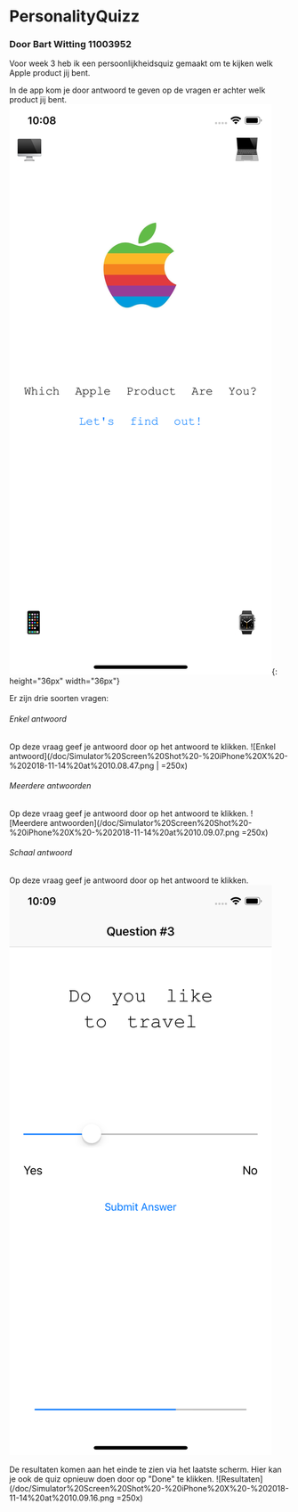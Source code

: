 # PersonalityQuizz
### Door Bart Witting 11003952
Voor week 3 heb ik een persoonlijkheidsquiz gemaakt om te kijken welk Apple product jij bent.

In de app kom je door antwoord te geven op de vragen er achter welk product jij bent.
![Intro](/doc/Simulator%20Screen%20Shot%20-%20iPhone%20X%20-%202018-11-14%20at%2010.08.43.png){: height="36px" width="36px"}

Er zijn drie soorten vragen:

###### Enkel antwoord
Op deze vraag geef je antwoord door op het antwoord te klikken.
![Enkel antwoord](/doc/Simulator%20Screen%20Shot%20-%20iPhone%20X%20-%202018-11-14%20at%2010.08.47.png | =250x)

###### Meerdere antwoorden
Op deze vraag geef je antwoord door op het antwoord te klikken.
![Meerdere antwoorden](/doc/Simulator%20Screen%20Shot%20-%20iPhone%20X%20-%202018-11-14%20at%2010.09.07.png  =250x)

###### Schaal antwoord
Op deze vraag geef je antwoord door op het antwoord te klikken.
![Schaal antwoord](/doc/Simulator%20Screen%20Shot%20-%20iPhone%20X%20-%202018-11-14%20at%2010.09.13.png) <!-- .element height="50" width="50" -->

De resultaten komen aan het einde te zien via het laatste scherm. Hier kan je ook de quiz opnieuw doen door op "Done" te klikken.
![Resultaten](/doc/Simulator%20Screen%20Shot%20-%20iPhone%20X%20-%202018-11-14%20at%2010.09.16.png  =250x)

